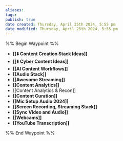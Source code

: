```yaml
---
aliases: 
tags: 
publish: true
date created: Thursday, April 25th 2024, 5:55 pm
date modified: Thursday, April 25th 2024, 5:55 pm
---
```

%% Begin Waypoint %%
- **[[⬇️ Content Creation Stack Ideas]]**
- **[[⬇️ Cyber Content Ideas]]**
- **[[AI Content Workflows]]**
- **[[Audio Stack]]**
- **[[Awesome Streaming]]**
- **[[Content Analytics]]**
- [[Content Analytics & Recon]]
- **[[Content Curation]]**
- **[[Mic Setup Audio 2024]]**
- **[[Screen Recording, Streaming Stack]]**
- **[[Sync Video and Audio]]**
- **[[Webcams]]**
- **[[YouTube Transcription]]**

%% End Waypoint %%